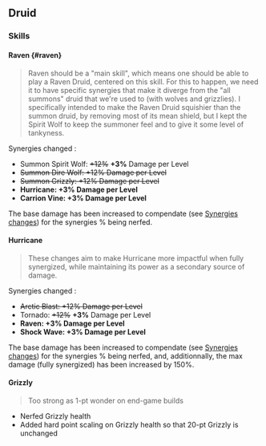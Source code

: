 ## Druid

### Skills

#### Raven {#raven}

> Raven should be a "main skill", which means one should be able to play a Raven Druid, centered on this skill. For this to happen, we need it to have specific synergies that make it diverge from the "all summons" druid that we're used to (with wolves and grizzlies). I specifically intended to make the Raven Druid squishier than the summon druid, by removing most of its mean shield, but I kept the Spirit Wolf to keep the summoner feel and to give it some level of tankyness.

Synergies changed :

- Summon Spirit Wolf: ~~+12%~~ **+3%** Damage per Level
- ~~Summon Dire Wolf: +12% Damage per Level~~
- ~~Summon Grizzly: +12% Damage per Level~~
- **Hurricane: +3% Damage per Level**
- **Carrion Vine: +3% Damage per Level**

The base damage has been increased to compendate (see [Synergies changes](/patchnotes/sections/systems)) for the synergies % being nerfed.

#### Hurricane

> These changes aim to make Hurricane more impactful when fully synergized, while maintaining its power as a secondary source of damage.

Synergies changed :

- ~~Arctic Blast: +12% Damage per Level~~
- Tornado: ~~+12%~~ **+3%** Damage per Level
- **Raven: +3% Damage per Level**
- **Shock Wave: +3% Damage per Level**

The base damage has been increased to compendate (see [Synergies changes](/patchnotes/sections/systems)) for the synergies % being nerfed, and, additionnally, the max damage (fully synergized) has been increased by 150%.

#### Grizzly

> Too strong as 1-pt wonder on end-game builds

- Nerfed Grizzly health
- Added hard point scaling on Grizzly health so that 20-pt Grizzly is unchanged
